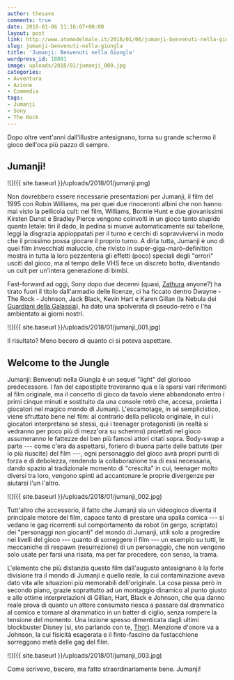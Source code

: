 ```yaml
---
author: thesave
comments: true
date: 2018-01-06 11:16:07+00:00
layout: post
link: http://www.atomodelmale.it/2018/01/06/jumanji-benvenuti-nella-giungla/
slug: jumanji-benvenuti-nella-giungla
title: 'Jumanji: Benvenuti nella Giungla'
wordpress_id: 18891
image: uploads/2018/01/jumanji_000.jpg
categories:
- Avventura
- Azione
- Commedia
tags:
- Jumanji
- Sony
- The Rock
---
```


Dopo oltre vent'anni dall'illustre antesignano, torna su grande schermo il gioco dell'oca più pazzo di sempre.

## Jumanji!

![]({{ site.baseurl }}/uploads/2018/01/jumanji.png)

Non dovrebbero essere necessarie presentazioni per Jumanji, il film del 1995 con Robin Williams, ma per quei due rinoceronti albini che non hanno mai visto la pellicola cult: nel film, Williams, Bonnie Hunt e due giovanissimi Kirsten Dunst e Bradley Pierce vengono coinvolti in un gioco tanto stupido quanto letale: tiri il dado, la pedina si muove automaticamente sul tabellone, leggi la disgrazia appioppatati per il turno e cerchi di sopravvivervi in modo che il prossimo possa giocare il proprio turno. A dirla tutta, Jumanji è uno di quei film invecchiati maluccio, che rivisto in super-giga-marò-definition mostra in tutta la loro pezzenteria gli effetti (poco) speciali degli "orrori" usciti dal gioco, ma al tempo delle VHS fece un discreto botto, diventando un cult per un'intera generazione di bimbi.

Fast-forward ad oggi, Sony dopo due decenni (quasi, [Zathura](https://it.wikipedia.org/wiki/Zathura_-_Un%27avventura_spaziale) anyone?) ha tirato fuori il titolo dall'armadio delle licenze, ci ha ficcato dentro Dwayne - The Rock - Johnson, Jack Black, Kevin Hart e Karen Gillan (la Nebula dei [Guardiani della Galassia](/2017/04/27/guardiani-della-galassia-vol-2.html)), ha dato una spolverata di pseudo-retrò e l'ha ambientato ai giorni nostri.

![]({{ site.baseurl }}/uploads/2018/01/jumanji_001.jpg)

Il risultato? Meno becero di quanto ci si poteva aspettare.

## Welcome to the Jungle

Jumanji: Benvenuti nella Giungla è un sequel "light" del glorioso predecessore. I fan del capostipite troveranno qua e là sparsi vari riferimenti al film originale, ma il concetto di gioco da tavolo viene abbandonato entro i primi cinque minuti e sostituito da una console retrò che, accesa, proietta i giocatori nel magico mondo di Jumanji. L'escamotage, in sé semplicistico, viene sfruttato bene nel film: al contrario della pellicola originale, in cui i giocatori interpretano sé stessi, qui i teenager protagonisti (in realtà si vedranno per poco più di mezz'ora su schermo) proiettati nel gioco assumeranno le fattezze dei ben più famosi attori citati sopra. Body-swap a parte --- come c'era da aspettarsi, foriero di buona parte delle battute (per lo più riuscite) del film ---, ogni personaggio del gioco avrà propri punti di forza e di debolezza, rendendo la collaborazione tra di essi necessaria, dando spazio al tradizionale momento di "crescita" in cui, teenager molto diversi tra loro, vengono spinti ad accantonare le proprie divergenze per aiutarsi l'un l'altro.

![]({{ site.baseurl }}/uploads/2018/01/jumanji_002.jpg)

Tutt'altro che accessorio, il fatto che Jumanji sia un videogioco diventa il principale motore del film, capace tanto di prestare una spalla comica --- si vedano le gag ricorrenti sul comportamento da robot (in gergo, scriptato) dei "personaggi non giocanti" del mondo di Jumanji, utili solo a progredire nei livelli del gioco --- quanto di sorreggere il film --- un esempio su tutti, le meccaniche di respawn (resurrezione) di un personaggio, che non vengono solo usate per farsi una risata, ma per far procedere, con senso, la trama.

L'elemento che più distanzia questo film dall'augusto antesignano è la forte divisione tra il mondo di Jumanji e quello reale, la cui contaminazione aveva dato vita alle situazioni più memorabili dell'originale. La cosa passa però in secondo piano, grazie soprattutto ad un montaggio dinamico al punto giusto e alle ottime interpretazioni di Gillian, Hart, Black e Johnson, che qua danno reale prova di quanto un attore consumato riesca a passare dal drammatico al comico e tornare al drammatico in un batter di ciglio, senza rompere la tensione del momento. Una lezione spesso dimenticata dagli ultimi blockbuster Disney (sì, sto parlando con te, [Thor](/2017/11/30/thor-ragnarok/!)). Menzione d'onore va a Johnson, la cui fisicità esagerata e il finto-fascino da fustacchione sorreggono metà delle gag del film.

![]({{ site.baseurl }}/uploads/2018/01/jumanji_003.jpg)

Come scrivevo, becero, ma fatto straordinariamente bene.
Jumanji!
